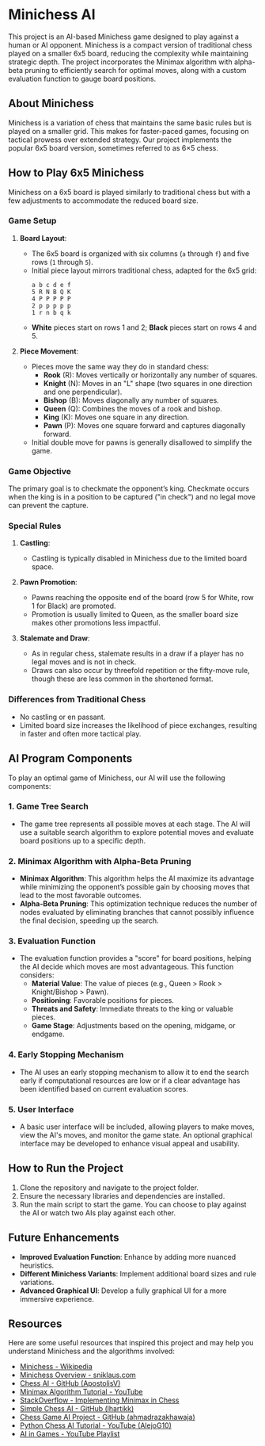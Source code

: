 
# Minichess AI

This project is an AI-based Minichess game designed to play against a human or AI opponent. Minichess is a compact version of traditional chess played on a smaller 6x5 board, reducing the complexity while maintaining strategic depth. The project incorporates the Minimax algorithm with alpha-beta pruning to efficiently search for optimal moves, along with a custom evaluation function to gauge board positions.

## About Minichess

Minichess is a variation of chess that maintains the same basic rules but is played on a smaller grid. This makes for faster-paced games, focusing on tactical prowess over extended strategy. Our project implements the popular 6x5 board version, sometimes referred to as 6×5 chess.

## How to Play 6x5 Minichess

Minichess on a 6x5 board is played similarly to traditional chess but with a few adjustments to accommodate the reduced board size.

### Game Setup
1. **Board Layout**:
   - The 6x5 board is organized with six columns (`a` through `f`) and five rows (`1` through `5`).
   - Initial piece layout mirrors traditional chess, adapted for the 6x5 grid:
     ```
     a b c d e f
     5 R N B Q K
     4 P P P P P
     2 p p p p p
     1 r n b q k
     ```
   - **White** pieces start on rows 1 and 2; **Black** pieces start on rows 4 and 5.
   
2. **Piece Movement**:
   - Pieces move the same way they do in standard chess:
     - **Rook** (R): Moves vertically or horizontally any number of squares.
     - **Knight** (N): Moves in an "L" shape (two squares in one direction and one perpendicular).
     - **Bishop** (B): Moves diagonally any number of squares.
     - **Queen** (Q): Combines the moves of a rook and bishop.
     - **King** (K): Moves one square in any direction.
     - **Pawn** (P): Moves one square forward and captures diagonally forward.
   - Initial double move for pawns is generally disallowed to simplify the game.

### Game Objective

The primary goal is to checkmate the opponent’s king. Checkmate occurs when the king is in a position to be captured ("in check") and no legal move can prevent the capture.

### Special Rules

1. **Castling**:
   - Castling is typically disabled in Minichess due to the limited board space.

2. **Pawn Promotion**:
   - Pawns reaching the opposite end of the board (row 5 for White, row 1 for Black) are promoted.
   - Promotion is usually limited to Queen, as the smaller board size makes other promotions less impactful.

3. **Stalemate and Draw**:
   - As in regular chess, stalemate results in a draw if a player has no legal moves and is not in check.
   - Draws can also occur by threefold repetition or the fifty-move rule, though these are less common in the shortened format.

### Differences from Traditional Chess

- No castling or en passant.
- Limited board size increases the likelihood of piece exchanges, resulting in faster and often more tactical play.

## AI Program Components

To play an optimal game of Minichess, our AI will use the following components:

### 1. Game Tree Search

   - The game tree represents all possible moves at each stage. The AI will use a suitable search algorithm to explore potential moves and evaluate board positions up to a specific depth.

### 2. Minimax Algorithm with Alpha-Beta Pruning

   - **Minimax Algorithm**: This algorithm helps the AI maximize its advantage while minimizing the opponent’s possible gain by choosing moves that lead to the most favorable outcomes.
   - **Alpha-Beta Pruning**: This optimization technique reduces the number of nodes evaluated by eliminating branches that cannot possibly influence the final decision, speeding up the search.

### 3. Evaluation Function

   - The evaluation function provides a "score" for board positions, helping the AI decide which moves are most advantageous. This function considers:
     - **Material Value**: The value of pieces (e.g., Queen > Rook > Knight/Bishop > Pawn).
     - **Positioning**: Favorable positions for pieces.
     - **Threats and Safety**: Immediate threats to the king or valuable pieces.
     - **Game Stage**: Adjustments based on the opening, midgame, or endgame.

### 4. Early Stopping Mechanism

   - The AI uses an early stopping mechanism to allow it to end the search early if computational resources are low or if a clear advantage has been identified based on current evaluation scores.

### 5. User Interface

   - A basic user interface will be included, allowing players to make moves, view the AI's moves, and monitor the game state. An optional graphical interface may be developed to enhance visual appeal and usability.

## How to Run the Project

1. Clone the repository and navigate to the project folder.
2. Ensure the necessary libraries and dependencies are installed.
3. Run the main script to start the game. You can choose to play against the AI or watch two AIs play against each other.

## Future Enhancements

- **Improved Evaluation Function**: Enhance by adding more nuanced heuristics.
- **Different Minichess Variants**: Implement additional board sizes and rule variations.
- **Advanced Graphical UI**: Develop a fully graphical UI for a more immersive experience.

## Resources

Here are some useful resources that inspired this project and may help you understand Minichess and the algorithms involved:

- [Minichess - Wikipedia](https://en.wikipedia.org/wiki/Minichess#5%C3%976_chess)
- [Minichess Overview - sniklaus.com](https://sniklaus.com/minichess)
- [Chess AI - GitHub (ApostolisV)](https://github.com/apostolisv/chess-ai)
- [Minimax Algorithm Tutorial - YouTube](https://www.youtube.com/watch?v=l-hh51ncgDI)
- [StackOverflow - Implementing Minimax in Chess](https://stackoverflow.com/questions/68684989/how-to-implement-a-minimax-algorithm-in-a-chess-like-game)
- [Simple Chess AI - GitHub (lhartikk)](https://github.com/lhartikk/simple-chess-ai?tab=readme-ov-file)
- [Chess Game AI Project - GitHub (ahmadrazakhawaja)](https://github.com/ahmadrazakhawaja/chess-game-AI-project/blob/master/playchess.py)
- [Python Chess AI Tutorial - YouTube (AlejoG10)](https://www.youtube.com/watch?v=OpL0Gcfn4B4)
- [AI in Games - YouTube Playlist](https://www.youtube.com/watch?v=D1O5dmpCmxI&list=PLnWzgq1mKyAsFZoMyZQbB8bNuNufSD0Sz&index=19)